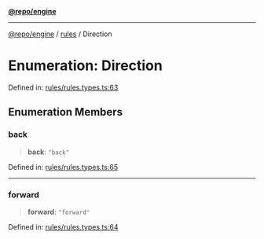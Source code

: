 [**@repo/engine**](../../README.md)

***

[@repo/engine](../../modules.md) / [rules](../README.md) / Direction

# Enumeration: Direction

Defined in: [rules/rules.types.ts:63](https://github.com/alexqguo/drinking-board-game-v3/blob/7f2d27c7cff47bd1f99b310eade07186901fdb07/packages/engine/src/rules/rules.types.ts#L63)

## Enumeration Members

### back

> **back**: `"back"`

Defined in: [rules/rules.types.ts:65](https://github.com/alexqguo/drinking-board-game-v3/blob/7f2d27c7cff47bd1f99b310eade07186901fdb07/packages/engine/src/rules/rules.types.ts#L65)

***

### forward

> **forward**: `"forward"`

Defined in: [rules/rules.types.ts:64](https://github.com/alexqguo/drinking-board-game-v3/blob/7f2d27c7cff47bd1f99b310eade07186901fdb07/packages/engine/src/rules/rules.types.ts#L64)
